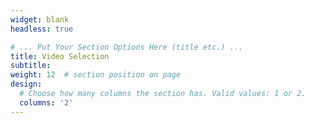 ```yaml
---
widget: blank
headless: true

# ... Put Your Section Options Here (title etc.) ...
title: Video Selection
subtitle:
weight: 12  # section position on page
design:
  # Choose how many columns the section has. Valid values: 1 or 2.
  columns: '2'
---
```


